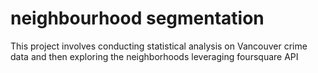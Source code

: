 # neighbourhood segmentation
This project involves conducting statistical analysis on Vancouver crime data and then exploring the neighborhoods leveraging foursquare API

